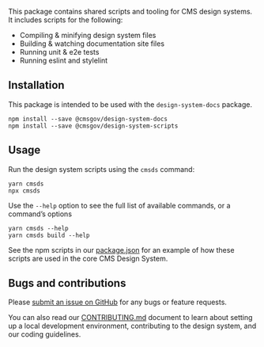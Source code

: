 This package contains shared scripts and tooling for CMS design systems. It includes scripts for the following:

- Compiling & minifying design system files
- Building & watching documentation site files
- Running unit & e2e tests
- Running eslint and stylelint

## Installation

This package is intended to be used with the `design-system-docs` package.

```
npm install --save @cmsgov/design-system-docs
npm install --save @cmsgov/design-system-scripts
```

## Usage

Run the design system scripts using the `cmsds` command:

```
yarn cmsds
npx cmsds
```

Use the `--help` option to see the full list of available commands, or a command’s options

```
yarn cmsds --help
yarn cmsds build --help
```

See the npm scripts in our [package.json](https://github.com/CMSgov/design-system/blob/master/package.json) for an example of how these scripts are used in the core CMS Design System.

## Bugs and contributions

Please [submit an issue on GitHub](https://github.com/CMSgov/design-system) for any bugs or feature requests.

You can also read our [CONTRIBUTING.md](https://github.com/CMSgov/design-system/blob/master/CONTRIBUTING.md) document to learn about setting up a local development environment, contributing to the design system, and our coding guidelines.
